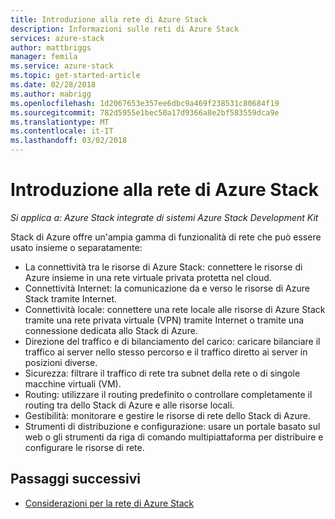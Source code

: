 ```yaml
---
title: Introduzione alla rete di Azure Stack
description: Informazioni sulle reti di Azure Stack
services: azure-stack
author: mattbriggs
manager: femila
ms.service: azure-stack
ms.topic: get-started-article
ms.date: 02/28/2018
ms.author: mabrigg
ms.openlocfilehash: 1d2067653e357ee6dbc9a469f238531c80684f19
ms.sourcegitcommit: 782d5955e1bec50a17d9366a8e2bf583559dca9e
ms.translationtype: MT
ms.contentlocale: it-IT
ms.lasthandoff: 03/02/2018
---
```

# <a name="introduction-to-azure-stack-networking"></a>Introduzione alla rete di Azure Stack

*Si applica a: Azure Stack integrate di sistemi Azure Stack Development Kit*

Stack di Azure offre un'ampia gamma di funzionalità di rete che può essere usato insieme o separatamente:
- La connettività tra le risorse di Azure Stack: connettere le risorse di Azure insieme in una rete virtuale privata protetta nel cloud.
- Connettività Internet: la comunicazione da e verso le risorse di Azure Stack tramite Internet.
- Connettività locale: connettere una rete locale alle risorse di Azure Stack tramite una rete privata virtuale (VPN) tramite Internet o tramite una connessione dedicata allo Stack di Azure.
- Direzione del traffico e di bilanciamento del carico: caricare bilanciare il traffico ai server nello stesso percorso e il traffico diretto ai server in posizioni diverse.
- Sicurezza: filtrare il traffico di rete tra subnet della rete o di singole macchine virtuali (VM).
- Routing: utilizzare il routing predefinito o controllare completamente il routing tra dello Stack di Azure e alle risorse locali.
- Gestibilità: monitorare e gestire le risorse di rete dello Stack di Azure.
- Strumenti di distribuzione e configurazione: usare un portale basato sul web o gli strumenti da riga di comando multipiattaforma per distribuire e configurare le risorse di rete.


## <a name="next-steps"></a>Passaggi successivi
* [Considerazioni per la rete di Azure Stack](azure-stack-network-differences.md)

